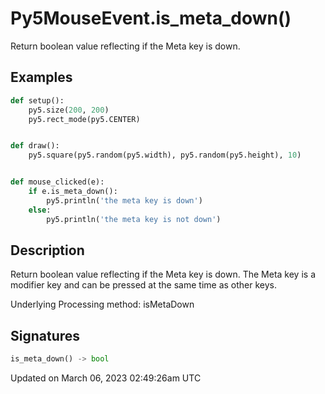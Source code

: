 # Py5MouseEvent.is_meta_down()

Return boolean value reflecting if the Meta key is down.

## Examples

<div class="example-table">

<div class="example-row"><div class="example-cell-image">

</div><div class="example-cell-code">

```python
def setup():
    py5.size(200, 200)
    py5.rect_mode(py5.CENTER)


def draw():
    py5.square(py5.random(py5.width), py5.random(py5.height), 10)


def mouse_clicked(e):
    if e.is_meta_down():
        py5.println('the meta key is down')
    else:
        py5.println('the meta key is not down')
```

</div></div>

</div>

## Description

Return boolean value reflecting if the Meta key is down. The Meta key is a modifier key and can be pressed at the same time as other keys.

Underlying Processing method: isMetaDown

## Signatures

```python
is_meta_down() -> bool
```

Updated on March 06, 2023 02:49:26am UTC
